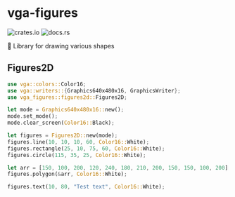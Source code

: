# vga-figures

![crates.io](https://img.shields.io/crates/v/vga-figures.svg)
![docs.rs](https://docs.rs/vga-figures/badge.svg)

:art: Library for drawing various shapes

## Figures2D
```rust
use vga::colors::Color16;
use vga::writers::{Graphics640x480x16, GraphicsWriter};
use vga_figures::figures2d::Figures2D;

let mode = Graphics640x480x16::new();
mode.set_mode();
mode.clear_screen(Color16::Black);

let figures = Figures2D::new(mode);
figures.line(10, 10, 10, 60, Color16::White);
figures.rectangle(25, 10, 75, 60, Color16::White);
figures.circle(115, 35, 25, Color16::White);

let arr = [150, 100, 200, 120, 240, 180, 210, 200, 150, 150, 100, 200];
figures.polygon(&arr, Color16::White);

figures.text(10, 80, "Test text", Color16::White);
```
